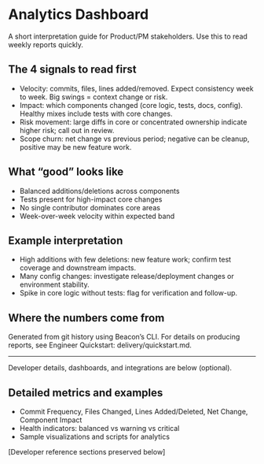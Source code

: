 # Analytics Dashboard

A short interpretation guide for Product/PM stakeholders. Use this to read weekly reports quickly.

## The 4 signals to read first
- Velocity: commits, files, lines added/removed. Expect consistency week to week. Big swings = context change or risk.
- Impact: which components changed (core logic, tests, docs, config). Healthy mixes include tests with core changes.
- Risk movement: large diffs in core or concentrated ownership indicate higher risk; call out in review.
- Scope churn: net change vs previous period; negative can be cleanup, positive may be new feature work.

## What “good” looks like
- Balanced additions/deletions across components
- Tests present for high-impact core changes
- No single contributor dominates core areas
- Week-over-week velocity within expected band

## Example interpretation
- High additions with few deletions: new feature work; confirm test coverage and downstream impacts.
- Many config changes: investigate release/deployment changes or environment stability.
- Spike in core logic without tests: flag for verification and follow-up.

## Where the numbers come from
Generated from git history using Beacon’s CLI. For details on producing reports, see Engineer Quickstart: delivery/quickstart.md.

---

Developer details, dashboards, and integrations are below (optional).

## Detailed metrics and examples
- Commit Frequency, Files Changed, Lines Added/Deleted, Net Change, Component Impact
- Health indicators: balanced vs warning vs critical
- Sample visualizations and scripts for analytics

[Developer reference sections preserved below]
